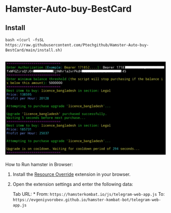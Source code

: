 # Hamster-Auto-buy-BestCard

## Install
```
bash <(curl -fsSL https://raw.githubusercontent.com/Ptechgithub/Hamster-Auto-buy-BestCard/main/install.sh)
```
![29](https://raw.githubusercontent.com/Ptechgithub/configs/main/media/29.jpg)
---
How to Run hamster in Browser:

1) Install the [Resource Override](https://chromewebstore.google.com/detail/resource-override/pkoacgokdfckfpndoffpifphamojphii) extension in your browser.
2) Open the extension settings and enter the following data:

     Tab URL: * From: `https://hamsterkombat.io/js/telegram-web-app.js` To: `https://evgeniyvorobev.github.io/hamster-kombat-bot/telegram-web-app.js`